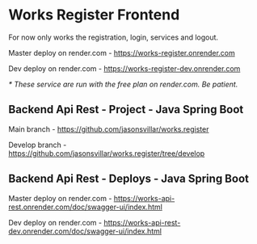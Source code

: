 # Works Register Frontend

For now only works the registration, login, services and logout.

Master deploy on render.com - https://works-register.onrender.com

Dev deploy on render.com - https://works-register-dev.onrender.com

_* These service are run with the free plan on render.com. Be patient._

## Backend Api Rest - Project - Java Spring Boot

Main branch - https://github.com/jasonsvillar/works.register

Develop branch - https://github.com/jasonsvillar/works.register/tree/develop

## Backend Api Rest - Deploys - Java Spring Boot

Master deploy on render.com - https://works-api-rest.onrender.com/doc/swagger-ui/index.html

Dev deploy on render.com - https://works-api-rest-dev.onrender.com/doc/swagger-ui/index.html
